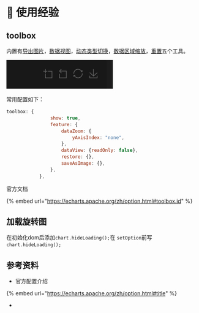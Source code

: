 # 🎥 使用经验

## toolbox

内置有[导出图片](https://echarts.apache.org/zh/option.html#toolbox.feature.saveAsImage)，[数据视图](https://echarts.apache.org/zh/option.html#toolbox.feature.dataView)，[动态类型切换](https://echarts.apache.org/zh/option.html#toolbox.feature.magicType)，[数据区域缩放](https://echarts.apache.org/zh/option.html#toolbox.feature.dataZoom)，[重置](https://echarts.apache.org/zh/option.html#toolbox.feature.reset)五个工具。

![配置效果](<../../../.gitbook/assets/image (16) (1) (1).png>)

常用配置如下：

```javascript
toolbox: {
                show: true,
                feature: {
                    dataZoom: {
                        yAxisIndex: "none",
                    },
                    dataView: {readOnly: false},
                    restore: {},
                    saveAsImage: {},
                },
            },
```

官方文档

{% embed url="https://echarts.apache.org/zh/option.html#toolbox.id" %}

## 加载旋转图

在初始化dom后添加`chart.hideLoading();`在 `setOption`前写 `chart.hideLoading();`

## 参考资料

* 官方配置介绍

{% embed url="https://echarts.apache.org/zh/option.html#title" %}

*
